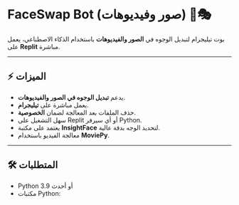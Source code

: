 # FaceSwap Bot (صور وفيديوهات) 🤖🎭

بوت تيليجرام لتبديل الوجوه في **الصور والفيديوهات** باستخدام الذكاء الاصطناعي، يعمل على **Replit** مباشرة.

---

## ⚡ الميزات
- يدعم **تبديل الوجوه في الصور والفيديوهات**.
- يعمل مباشرة على **تيليجرام**.
- حذف الملفات بعد المعالجة لضمان **الخصوصية**.
- سهل التشغيل على Replit أو أي سيرفر Python.
- يعتمد على مكتبة **InsightFace** لتحديد الوجه بدقة عالية.
- معالجة الفيديو باستخدام **MoviePy**.

---

## 🛠️ المتطلبات
- Python 3.9 أو أحدث
- مكتبات Python:
